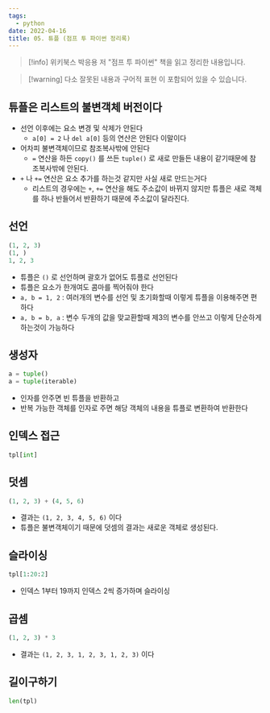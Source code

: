 ```yaml
---
tags:
  - python
date: 2022-04-16
title: 05. 튜플 (점프 투 파이썬 정리록)
---
```

> [!info] 위키북스 박응용 저 "점프 투 파이썬" 책을 읽고 정리한 내용입니다.

> [!warning] 다소 잘못된 내용과 구어적 표현 이 포함되어 있을 수 있습니다.

## 튜플은 리스트의 불변객체 버전이다

- 선언 이후에는 요소 변경 및 삭제가 안된다
	- `a[0] = 2` 나 `del a[0]` 등의 연산은 안된다 이말이다
- 어차피 불변객체이므로 참조복사밖에 안된다
	- `=` 연산을 하든 `copy()` 를 쓰든 `tuple()` 로 새로 만들든 내용이 같기때문에 참조복사밖에 안된다.
- `+` 나 `+=` 연산은 요소 추가를 하는것 같지만 사실 새로 만드는거다
	- 리스트의 경우에는 `+`, `+=` 연산을 해도 주소값이 바뀌지 않지만 튜플은 새로 객체를 하나 반들어서 반환하기 때문에 주소값이 달라진다.

## 선언

```python
(1, 2, 3)
(1, )
1, 2, 3
```

- 튜플은 `()` 로 선언하며 괄호가 없어도 튜플로 선언된다
- 튜플은 요소가 한개여도 콤마를 찍어줘야 한다
- `a, b = 1, 2` : 여러개의 변수를 선언 및 초기화할때 이렇게 튜플을 이용해주면 편하다
- `a, b = b, a` : 변수 두개의 값을 맞교환할때 제3의 변수를 안쓰고 이렇게 단순하게 하는것이 가능하다

## 생성자

```python
a = tuple()
a = tuple(iterable)
```

- 인자를 안주면 빈 튜플을 반환하고
- 반복 가능한 객체를 인자로 주면 해당 객체의 내용을 튜플로 변환하여 반환한다

## 인덱스 접근

```python
tpl[int]
```

## 덧셈

```python
(1, 2, 3) + (4, 5, 6)
```

- 결과는 `(1, 2, 3, 4, 5, 6)` 이다
- 튜플은 불변객체이기 때문에 덧셈의 결과는 새로운 객체로 생성된다.

## 슬라이싱

```python
tpl[1:20:2]
```

- 인덱스 1부터 19까지 인덱스 2씩 증가하며 슬라이싱

## 곱셈

```python
(1, 2, 3) * 3
```

- 결과는 `(1, 2, 3, 1, 2, 3, 1, 2, 3)` 이다

## 길이구하기

```python
len(tpl)
```